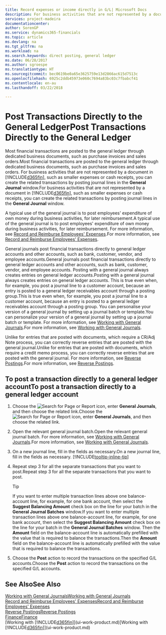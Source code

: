 ```yaml
---
title: Record expenses or income directly in G/L| Microsoft Docs
description: For business activities that are not represented by a document in, such as smaller expenses or cash receipts, you can create the related transactions by posting journal lines in the General Journal window.
services: project-madeira
documentationcenter: 
author: SorenGP
ms.service: dynamics365-financials
ms.topic: article
ms.devlang: na
ms.tgt_pltfrm: na
ms.workload: na
ms.search.keywords: direct posting, general ledger
ms.date: 06/28/2017
ms.author: sgroespe
ms.translationtype: HT
ms.sourcegitcommit: bec0619be0a65e3625759e13d2866ac615d7513c
ms.openlocfilehash: 6925c2ddb45973e060c7694a83bc03c7fbabcf41
ms.contentlocale: en-au
ms.lasthandoff: 03/22/2018

---
```

# <a name="post-transactions-directly-to-the-general-ledger"></a><span data-ttu-id="ab4e7-103">Post Transactions Directly to the General Ledger</span><span class="sxs-lookup"><span data-stu-id="ab4e7-103">Post Transactions Directly to the General Ledger</span></span>
<span data-ttu-id="ab4e7-104">Most financial transactions are posted to the general ledger through dedicated business documents, such as purchase invoices and sales orders.</span><span class="sxs-lookup"><span data-stu-id="ab4e7-104">Most financial transactions are posted to the general ledger through dedicated business documents, such as purchase invoices and sales orders.</span></span> <span data-ttu-id="ab4e7-105">For business activities that are not represented by a document in [!INCLUDE[d365fin](includes/d365fin_md.md)], such as smaller expenses or cash receipts, you can create the related transactions by posting journal lines in the **General Journal** window.</span><span class="sxs-lookup"><span data-stu-id="ab4e7-105">For business activities that are not represented by a document in [!INCLUDE[d365fin](includes/d365fin_md.md)], such as smaller expenses or cash receipts, you can create the related transactions by posting journal lines in the **General Journal** window.</span></span>

<span data-ttu-id="ab4e7-106">A typical use of the general journal is to post employees' expenditure of own money during business activities, for later reimbursement.</span><span class="sxs-lookup"><span data-stu-id="ab4e7-106">A typical use of the general journal is to post employees' expenditure of own money during business activities, for later reimbursement.</span></span> <span data-ttu-id="ab4e7-107">For more information, see [Record and Reimburse Employees' Expenses](finance-how-record-reimburse-employee-expenses.md).</span><span class="sxs-lookup"><span data-stu-id="ab4e7-107">For more information, see [Record and Reimburse Employees' Expenses](finance-how-record-reimburse-employee-expenses.md).</span></span>

<span data-ttu-id="ab4e7-108">General journals post financial transactions directly to general ledger accounts and other accounts, such as bank, customer, vendor, and employee accounts.</span><span class="sxs-lookup"><span data-stu-id="ab4e7-108">General journals post financial transactions directly to general ledger accounts and other accounts, such as bank, customer, vendor, and employee accounts.</span></span> <span data-ttu-id="ab4e7-109">Posting with a general journal always creates entries on general ledger accounts.</span><span class="sxs-lookup"><span data-stu-id="ab4e7-109">Posting with a general journal always creates entries on general ledger accounts.</span></span> <span data-ttu-id="ab4e7-110">This is true even when, for example, you post a journal line to a customer account, because an entry is posted to a general ledger receivables account through a posting group.</span><span class="sxs-lookup"><span data-stu-id="ab4e7-110">This is true even when, for example, you post a journal line to a customer account, because an entry is posted to a general ledger receivables account through a posting group.</span></span> <span data-ttu-id="ab4e7-111">You can personalise your version of a general journal by setting up a journal batch or template.</span><span class="sxs-lookup"><span data-stu-id="ab4e7-111">You can personalize your version of a general journal by setting up a journal batch or template.</span></span> <span data-ttu-id="ab4e7-112">For more information, see [Working with General Journals](ui-work-general-journals.md).</span><span class="sxs-lookup"><span data-stu-id="ab4e7-112">For more information, see [Working with General Journals](ui-work-general-journals.md).</span></span>

<span data-ttu-id="ab4e7-113">Unlike for entries that are posted with documents, which require a CR/Adj Note process, you can correctly reverse entries that are posted with the general journal.</span><span class="sxs-lookup"><span data-stu-id="ab4e7-113">Unlike for entries that are posted with documents, which require a credit memo process, you can correctly reverse entries that are posted with the general journal.</span></span> <span data-ttu-id="ab4e7-114">For more information, see [Reverse Postings](finance-how-reverse-journal-posting.md).</span><span class="sxs-lookup"><span data-stu-id="ab4e7-114">For more information, see [Reverse Postings](finance-how-reverse-journal-posting.md).</span></span>

## <a name="to-post-a-transaction-directly-to-a-general-ledger-account"></a><span data-ttu-id="ab4e7-115">To post a transaction directly to a general ledger account</span><span class="sxs-lookup"><span data-stu-id="ab4e7-115">To post a transaction directly to a general ledger account</span></span>
1. <span data-ttu-id="ab4e7-116">Choose the ![Search for Page or Report](media/ui-search/search_small.png "Search for Page or Report icon") icon, enter **General Journals**, and then choose the related link.</span><span class="sxs-lookup"><span data-stu-id="ab4e7-116">Choose the ![Search for Page or Report](media/ui-search/search_small.png "Search for Page or Report icon") icon, enter **General Journals**, and then choose the related link.</span></span>
2. <span data-ttu-id="ab4e7-117">Open the relevant general journal batch.</span><span class="sxs-lookup"><span data-stu-id="ab4e7-117">Open the relevant general journal batch.</span></span> <span data-ttu-id="ab4e7-118">For more information, see [Working with General Journals](ui-work-general-journals.md).</span><span class="sxs-lookup"><span data-stu-id="ab4e7-118">For more information, see [Working with General Journals](ui-work-general-journals.md).</span></span>
3. <span data-ttu-id="ab4e7-119">On a new journal line, fill in the fields as necessary.</span><span class="sxs-lookup"><span data-stu-id="ab4e7-119">On a new journal line, fill in the fields as necessary.</span></span> [!INCLUDE[tooltip-inline-tip](includes/tooltip-inline-tip_md.md)]    
4. <span data-ttu-id="ab4e7-120">Repeat step 3 for all the separate transactions that you want to post.</span><span class="sxs-lookup"><span data-stu-id="ab4e7-120">Repeat step 3 for all the separate transactions that you want to post.</span></span>

    > [!TIP]  
    > <span data-ttu-id="ab4e7-121">If you want to enter multiple transaction lines above one balance-account line, for example, for one bank account, then select the **Suggest Balancing Amount** check box on the line for your batch in the **General Journal Batches** window.</span><span class="sxs-lookup"><span data-stu-id="ab4e7-121">If you want to enter multiple transaction lines above one balance-account line, for example, for one bank account, then select the **Suggest Balancing Amount** check box on the line for your batch in the **General Journal Batches** window.</span></span> <span data-ttu-id="ab4e7-122">Then the **Amount** field on the balance-account line is automatically prefilled with the value that is required to balance the transactions.</span><span class="sxs-lookup"><span data-stu-id="ab4e7-122">Then the **Amount** field on the balance-account line is automatically prefilled with the value that is required to balance the transactions.</span></span>
5. <span data-ttu-id="ab4e7-123">Choose the **Post** action to record the transactions on the specified G/L accounts.</span><span class="sxs-lookup"><span data-stu-id="ab4e7-123">Choose the **Post** action to record the transactions on the specified G/L accounts.</span></span>

## <a name="see-also"></a><span data-ttu-id="ab4e7-124">See Also</span><span class="sxs-lookup"><span data-stu-id="ab4e7-124">See Also</span></span>
[<span data-ttu-id="ab4e7-125">Working with General Journals</span><span class="sxs-lookup"><span data-stu-id="ab4e7-125">Working with General Journals</span></span>](ui-work-general-journals.md)  
[<span data-ttu-id="ab4e7-126">Record and Reimburse Employees' Expenses</span><span class="sxs-lookup"><span data-stu-id="ab4e7-126">Record and Reimburse Employees' Expenses</span></span>](finance-how-record-reimburse-employee-expenses.md)  
[<span data-ttu-id="ab4e7-127">Reverse Postings</span><span class="sxs-lookup"><span data-stu-id="ab4e7-127">Reverse Postings</span></span>](finance-how-reverse-journal-posting.md)  
[<span data-ttu-id="ab4e7-128">Finance</span><span class="sxs-lookup"><span data-stu-id="ab4e7-128">Finance</span></span>](finance.md)  
<span data-ttu-id="ab4e7-129">[Working with [!INCLUDE[d365fin](includes/d365fin_md.md)]](ui-work-product.md)</span><span class="sxs-lookup"><span data-stu-id="ab4e7-129">[Working with [!INCLUDE[d365fin](includes/d365fin_md.md)]](ui-work-product.md)</span></span>  

